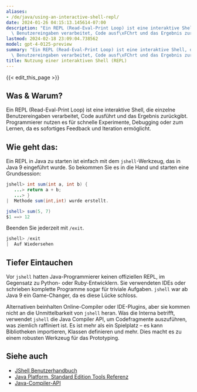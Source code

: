 ```yaml
---
aliases:
- /de/java/using-an-interactive-shell-repl/
date: 2024-01-26 04:15:13.145614-07:00
description: "Ein REPL (Read-Eval-Print Loop) ist eine interaktive Shell, die einzelne\
  \ Benutzereingaben verarbeitet, Code ausf\xFChrt und das Ergebnis zur\xFCckgibt.\u2026"
lastmod: 2024-02-18 23:09:04.738562
model: gpt-4-0125-preview
summary: "Ein REPL (Read-Eval-Print Loop) ist eine interaktive Shell, die einzelne\
  \ Benutzereingaben verarbeitet, Code ausf\xFChrt und das Ergebnis zur\xFCckgibt.\u2026"
title: Nutzung einer interaktiven Shell (REPL)
---
```


{{< edit_this_page >}}

## Was & Warum?
Ein REPL (Read-Eval-Print Loop) ist eine interaktive Shell, die einzelne Benutzereingaben verarbeitet, Code ausführt und das Ergebnis zurückgibt. Programmierer nutzen es für schnelle Experimente, Debugging oder zum Lernen, da es sofortiges Feedback und Iteration ermöglicht.

## Wie geht das:
Ein REPL in Java zu starten ist einfach mit dem `jshell`-Werkzeug, das in Java 9 eingeführt wurde. So bekommen Sie es in die Hand und starten eine Grundsession:

```Java
jshell> int sum(int a, int b) {
   ...> return a + b;
   ...> }
|  Methode sum(int,int) wurde erstellt.

jshell> sum(5, 7)
$1 ==> 12
```

Beenden Sie jederzeit mit `/exit`.

```Java
jshell> /exit
|  Auf Wiedersehen
```

## Tiefer Eintauchen
Vor `jshell` hatten Java-Programmierer keinen offiziellen REPL, im Gegensatz zu Python- oder Ruby-Entwicklern. Sie verwendeten IDEs oder schrieben komplette Programme sogar für triviale Aufgaben. `jshell` war ab Java 9 ein Game-Changer, da es diese Lücke schloss.

Alternativen beinhalten Online-Compiler oder IDE-Plugins, aber sie kommen nicht an die Unmittelbarkeit von `jshell` heran. Was die Interna betrifft, verwendet `jshell` die Java Compiler API, um Codefragmente auszuführen, was ziemlich raffiniert ist. Es ist mehr als ein Spielplatz – es kann Bibliotheken importieren, Klassen definieren und mehr. Dies macht es zu einem robusten Werkzeug für das Prototyping.

## Siehe auch
- [JShell Benutzerhandbuch](https://docs.oracle.com/javase/9/jshell/introduction-jshell.htm)
- [Java Platform, Standard Edition Tools Referenz](https://docs.oracle.com/javase/9/tools/tools-and-command-reference.htm#JSWOR719)
- [Java-Compiler-API](https://docs.oracle.com/javase/9/docs/api/javax/tools/JavaCompiler.html)
